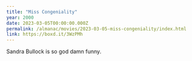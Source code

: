 ```yaml
---
title: "Miss Congeniality"
year: 2000
date: 2023-03-05T00:00:00.000Z
permalink: /almanac/movies/2023-03-05-miss-congeniality/index.html
link: https://boxd.it/3WzPMh
---
```


Sandra Bullock is so god damn funny.